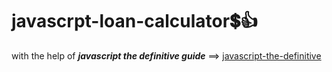 # javascrpt-loan-calculator:heavy_dollar_sign::+1:                                                                                                                                                                                                                                       
with the help of **_javascript the definitive guide_** ==>
<a href="https://www.oreilly.com/library/view/javascript-the-definitive/0596101996/">javascript-the-definitive</a>
 
